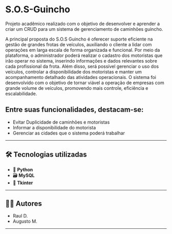 # S.O.S-Guincho
 Projeto acadêmico realizado com o objetivo de desenvolver e aprender a criar um CRUD para um sistema de gerenciamento de caminhões guincho.

 A principal proposta do S.O.S Guincho é oferecer suporte eficiente na gestão de grandes frotas de veículos, auxiliando o cliente a lidar com operações em larga escala de forma organizada e funcional.
Por meio da plataforma, o administrador poderá realizar o cadastro dos motoristas que irão operar no sistema, inserindo informações e dados relevantes sobre cada profissional da frota. Além disso, será possível gerenciar o uso dos veículos, controlar a disponibilidade dos motoristas e manter um acompanhamento detalhado das atividades operacionais.
O sistema foi desenvolvido com o objetivo de tornar viável a operação de empresas com grande volume de veículos, promovendo mais controle, eficiência e escalabilidade.


## Entre suas funcionalidades, destacam-se:


  - Evitar Duplicidade de caminhões e motoristas
  - Informar a disponibilidade do motorista
  - Gerenciar as cidades que o sistema poderá trabalhar
    

---


## 🛠️ Tecnologias utilizadas

- :snake: **Python**
- 🗃️ **MySQL**
- 🧰 **Tkinter**


---


## 👨‍💻 Autores
 
- Raul D.  
- Augusto M.

---
